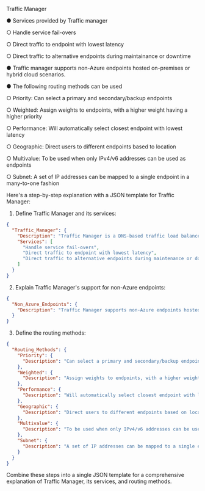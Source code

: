 
Traffic Manager

●	Services provided by Traffic manager

○	Handle service fail-overs

○	Direct traffic to endpoint with lowest latency

○	Direct traffic to alternative endpoints during maintainance or downtime

●	Traffic manager supports non-Azure endpoints hosted on-premises or hybrid cloud scenarios.

●	The following routing methods can be used

○	Priority: Can select a primary and secondary/backup endpoints

○	Weighted: Assign weights to endpoints, with a higher weight having a higher priority

○	Performance: Will automatically select closest endpoint with lowest latency

○	Geographic: Direct users to different endpoints based to location

○	Multivalue: To be used when only IPv4/v6 addresses can be used as endpoints

○	Subnet: A set of IP addresses can be mapped to a single endpoint in a many-to-one fashion



Here's a step-by-step explanation with a JSON template for Traffic Manager:

1. Define Traffic Manager and its services:

```json
{
  "Traffic_Manager": {
    "Description": "Traffic Manager is a DNS-based traffic load balancer that enables you to distribute traffic optimally to services across global Azure regions, while providing high availability and responsiveness.",
    "Services": [
      "Handle service fail-overs",
      "Direct traffic to endpoint with lowest latency",
      "Direct traffic to alternative endpoints during maintenance or downtime"
    ]
  }
}
```

2. Explain Traffic Manager's support for non-Azure endpoints:

```json
{
  "Non_Azure_Endpoints": {
    "Description": "Traffic Manager supports non-Azure endpoints hosted on-premises or hybrid cloud scenarios."
  }
}
```

3. Define the routing methods:

```json
{
  "Routing_Methods": {
    "Priority": {
      "Description": "Can select a primary and secondary/backup endpoints."
    },
    "Weighted": {
      "Description": "Assign weights to endpoints, with a higher weight having a higher priority."
    },
    "Performance": {
      "Description": "Will automatically select closest endpoint with lowest latency."
    },
    "Geographic": {
      "Description": "Direct users to different endpoints based on location."
    },
    "Multivalue": {
      "Description": "To be used when only IPv4/v6 addresses can be used as endpoints."
    },
    "Subnet": {
      "Description": "A set of IP addresses can be mapped to a single endpoint in a many-to-one fashion."
    }
  }
}
```

Combine these steps into a single JSON template for a comprehensive explanation of Traffic Manager, its services, and routing methods.
